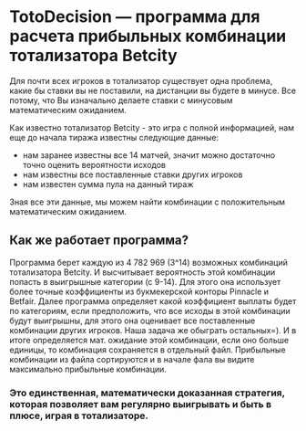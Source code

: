 # TotoDecision — программа для расчета прибыльных комбинации тотализатора Betcity

Для почти всех игроков в тотализатор существует одна проблема, какие бы ставки вы не поставили, на дистанции вы будете в минусе. Все потому, что Вы изначально делаете ставки с минусовым математическим ожиданием.

Как известно тотализатор Betcity - это игра с полной информацией, нам еще до начала тиража известны следующие данные:
- нам заранее известны все 14 матчей, значит можно достаточно точно оценить вероятности исходов
- нам известны все поставленные ставки других игроков
- нам известен сумма пула на данный тираж

Зная все эти данные, мы можем найти комбинации с положительным математическим ожиданием.

## Как же работает программа?
Программа берет каждую из 4 782 969 (3^14) возможных комбинаций тотализатора Betcity. И высчитывает вероятность этой комбинации попасть в выигрышные категории (с 9-14). Для этого она использует более точные коэффициенты из букмекерской конторы Pinnacle и Betfair. Далее программа определяет какой коэффициент выплаты будет по категориям, если предположить, что все исходы в этой комбинации будут выигрышны, для этого она оценивает все поставленные комбинации других игроков. Наша задача же обыграть остальных=). 
И в итоге определяется мат. ожидание этой комбинации, если оно больше единицы, то комбинация сохраняется в отдельный файл. Прибыльные комбинации из файла сортируются и в начале фала вы видите максимально прибыльные комбинации.

### Это единственная, математически доказанная стратегия, которая позволяет вам регулярно выигрывать и быть в плюсе, играя в тотализаторе. 
